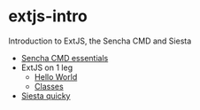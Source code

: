 # extjs-intro
Introduction to ExtJS, the Sencha CMD and Siesta

- [Sencha CMD essentials](cmd.md)
- ExtJS on 1 leg
  - [Hello World](extjs-hello-world.md)
  - [Classes](extjs-classes.md)
- [Siesta quicky](siesta.md)
